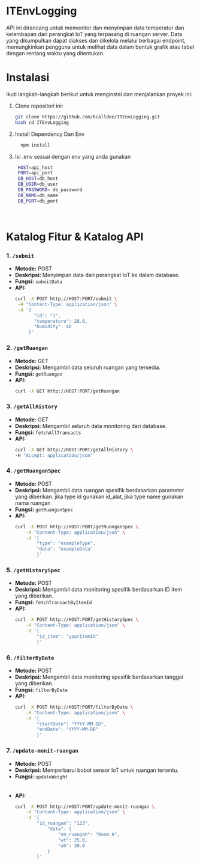 # ITEnvLogging
API ini dirancang untuk memonitor dan menyimpan data temperatur dan kelembapan dari perangkat IoT yang terpasang di ruangan server. Data yang dikumpulkan dapat diakses dan dikelola melalui berbagai endpoint, memungkinkan pengguna untuk melihat data dalam bentuk grafik atau tabel dengan rentang waktu yang ditentukan.

# Instalasi

Ikuti langkah-langkah berikut untuk menginstal dan menjalankan proyek ini:

1. Clone repositori ini:
   ```bash
   git clone https://github.com/hcalldee/ITEnvLogging.git
   bash cd ITEnvLogging
   ```

2. Install Dependency Dan Env
   ```bash
     npm install
   ```

3. Isi .env sesuai dengan env yang anda gunakan
   ```bash
    HOST=api_host
    PORT=api_port
    DB_HOST=db_host
    DB_USER=db_user
    DB_PASSWORD= db_password
    DB_NAME=db_name
    DB_PORT=db_port  
    ``` 
    <br> 

# Katalog Fitur & Katalog API

### 1. `/submit`
- **Metode:** POST
- **Deskripsi:** Menyimpan data dari perangkat IoT ke dalam database.
- **Fungsi:** `submitData`
- **API:**  
    ```bash 
    curl -X POST http://HOST:PORT/submit \
     -H "Content-Type: application/json" \
     -d '{
           "id": "1",
           "temperature": 28.0,
           "humidity": 40
         }'
### 2. `/getRuangan`
- **Metode:** GET
- **Deskripsi:** Mengambil data seluruh ruangan yang tersedia.
- **Fungsi:** `getRuangan`
- **API:**  
    ```bash 
    curl -X GET http://HOST:PORT/getRuangan
### 3. `/getAllHistory`
- **Metode:** GET
- **Deskripsi:** Mengambil seluruh data monitoring dari database.
- **Fungsi:** `fetchAllTransacts`
- **API:**  
    ```bash 
    curl -X GET http://HOST:PORT/getAllHistory \
    -H "Accept: application/json"
### 4. `/getRuanganSpec`
- **Metode:** POST
- **Deskripsi:** Mengambil data ruangan spesifik berdasarkan parameter yang diberikan. jika type id gunakan id_alat, jika type name gunakan nama ruangan
- **Fungsi:** `getRuanganSpec`
- **API:**  
    ```bash 
    curl -X POST http://HOST:PORT/getRuanganSpec \
        -H "Content-Type: application/json" \
        -d '{
            "type": "exampleType", 
            "data": "exampleData"
            }'
### 5. `/getHistorySpec`
- **Metode:** POST
- **Deskripsi:** Mengambil data monitoring spesifik berdasarkan ID item yang diberikan.
- **Fungsi:** `fetchTransactByItemId`
- **API:**  
    ```bash 
    curl -X POST http://HOST:PORT/getHistorySpec \
        -H "Content-Type: application/json" \
        -d '{
            "id_item": "yourItemId"
            }'
### 6. `/filterByDate`
- **Metode:** POST
- **Deskripsi:** Mengambil data monitoring spesifik berdasarkan tanggal yang diberikan.
- **Fungsi:** `filterByDate`
- **API:**  
    ```bash 
    curl -X POST http://HOST:PORT/filterByDate \
        -H "Content-Type: application/json" \
        -d '{
            "startDate": "YYYY-MM-DD",
            "endDate": "YYYY-MM-DD"
            }'
### 7. `/update-monit-ruangan`
- **Metode:** POST
- **Deskripsi:** Memperbarui bobot sensor IoT untuk ruangan tertentu.
- **Fungsi:** `updateWeight` <br> <br> <br>
- **API:**  
    ```bash 
    curl -X POST http://HOST:PORT/update-monit-ruangan \
        -H "Content-Type: application/json" \
        -d '{
            "id_ruangan": "123",
                "data": {
                    "nm_ruangan": "Room A",
                    "wt": 25.0,
                    "wh": 30.0
                }
            }'

